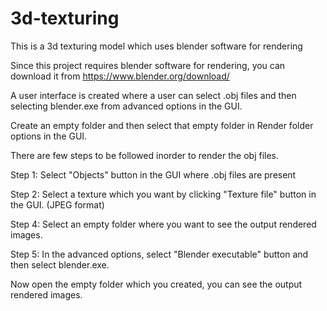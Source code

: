 # 3d-texturing
This is a 3d texturing model which uses blender software for rendering

Since this project requires blender software for rendering, you can download it from 
                https://www.blender.org/download/

A user interface is created where a user can select .obj files and then selecting blender.exe from advanced options in the GUI.

Create an empty folder and then select that empty folder in Render folder options in the GUI.

There are few steps to be followed inorder to render the obj files.

Step 1: Select "Objects" button in the GUI where .obj files are present

Step 2: Select a texture which you want by clicking "Texture file" button in the GUI. (JPEG format)

Step 4: Select an empty folder where you want to see the output rendered images.

Step 5: In the advanced options, select "Blender executable" button and then select blender.exe.

Now open the empty folder which you created, you can see the output rendered images.


